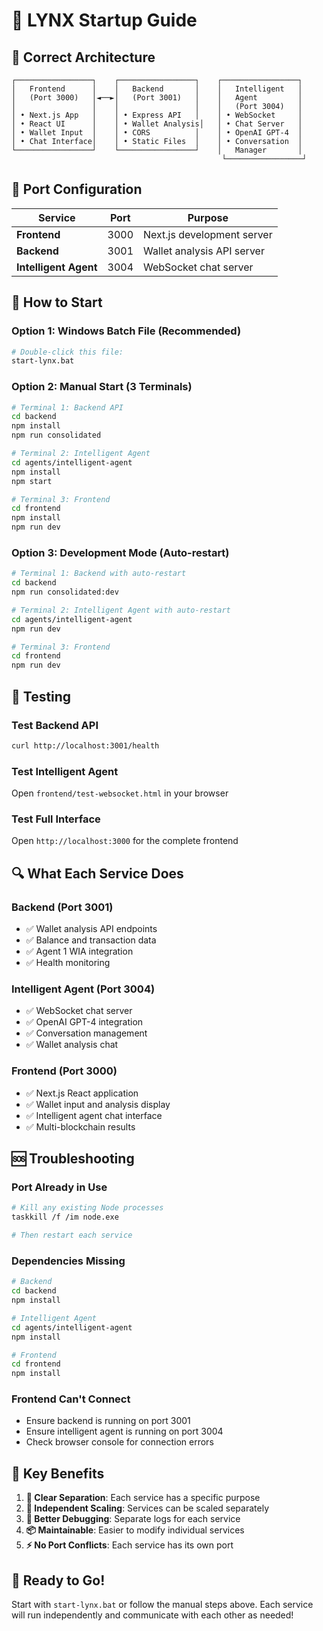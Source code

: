 # 🚀 LYNX Startup Guide

## 🎯 **Correct Architecture**

```
┌─────────────────┐    ┌─────────────────┐    ┌─────────────────┐
│   Frontend      │    │   Backend       │    │   Intelligent   │
│   (Port 3000)   │◄──►│   (Port 3001)   │    │   Agent         │
│                 │    │                 │    │   (Port 3004)   │
│ • Next.js App   │    │ • Express API   │    │ • WebSocket     │
│ • React UI      │    │ • Wallet Analysis│   │ • Chat Server   │
│ • Wallet Input  │    │ • CORS          │    │ • OpenAI GPT-4  │
│ • Chat Interface│    │ • Static Files  │    │ • Conversation  │
└─────────────────┘    └─────────────────┘    │   Manager       │
                                               └─────────────────┘
```

## 🔌 **Port Configuration**

| Service | Port | Purpose |
|---------|------|---------|
| **Frontend** | 3000 | Next.js development server |
| **Backend** | 3001 | Wallet analysis API server |
| **Intelligent Agent** | 3004 | WebSocket chat server |

## 🚀 **How to Start**

### **Option 1: Windows Batch File (Recommended)**
```bash
# Double-click this file:
start-lynx.bat
```

### **Option 2: Manual Start (3 Terminals)**
```bash
# Terminal 1: Backend API
cd backend
npm install
npm run consolidated

# Terminal 2: Intelligent Agent
cd agents/intelligent-agent
npm install
npm start

# Terminal 3: Frontend
cd frontend
npm install
npm run dev
```

### **Option 3: Development Mode (Auto-restart)**
```bash
# Terminal 1: Backend with auto-restart
cd backend
npm run consolidated:dev

# Terminal 2: Intelligent Agent with auto-restart
cd agents/intelligent-agent
npm run dev

# Terminal 3: Frontend
cd frontend
npm run dev
```

## 🧪 **Testing**

### **Test Backend API**
```bash
curl http://localhost:3001/health
```

### **Test Intelligent Agent**
Open `frontend/test-websocket.html` in your browser

### **Test Full Interface**
Open `http://localhost:3000` for the complete frontend

## 🔍 **What Each Service Does**

### **Backend (Port 3001)**
- ✅ Wallet analysis API endpoints
- ✅ Balance and transaction data
- ✅ Agent 1 WIA integration
- ✅ Health monitoring

### **Intelligent Agent (Port 3004)**
- ✅ WebSocket chat server
- ✅ OpenAI GPT-4 integration
- ✅ Conversation management
- ✅ Wallet analysis chat

### **Frontend (Port 3000)**
- ✅ Next.js React application
- ✅ Wallet input and analysis display
- ✅ Intelligent agent chat interface
- ✅ Multi-blockchain results

## 🆘 **Troubleshooting**

### **Port Already in Use**
```bash
# Kill any existing Node processes
taskkill /f /im node.exe

# Then restart each service
```

### **Dependencies Missing**
```bash
# Backend
cd backend
npm install

# Intelligent Agent
cd agents/intelligent-agent
npm install

# Frontend
cd frontend
npm install
```

### **Frontend Can't Connect**
- Ensure backend is running on port 3001
- Ensure intelligent agent is running on port 3004
- Check browser console for connection errors

## 📝 **Key Benefits**

1. **🎯 Clear Separation**: Each service has a specific purpose
2. **🚀 Independent Scaling**: Services can be scaled separately
3. **🔧 Better Debugging**: Separate logs for each service
4. **📦 Maintainable**: Easier to modify individual services
5. **⚡ No Port Conflicts**: Each service has its own port

## 🎉 **Ready to Go!**

Start with `start-lynx.bat` or follow the manual steps above. Each service will run independently and communicate with each other as needed!
